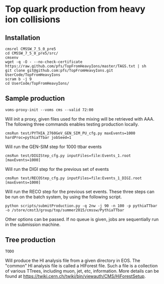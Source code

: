 # Top quark production from heavy ion collisions

## Installation

```
cmsrel CMSSW_7_5_0_pre5 
cd CMSSW_7_5_0_pre5/src/
cmsenv
wget -q -O - --no-check-certificate https://raw.github.com/pfs/TopFromHeavyIons/master/TAGS.txt | sh
git clone git@github.com:pfs/TopFromHeavyIons.git UserCode/TopFromHeavyIons
scram b -j 9
cd UserCode/TopFromHeavyIons/
```

## Sample production

```
voms-proxy-init --voms cms --valid 72:00
```
Will init a proxy, given files used for the mixing will be retrieved with AAA.
The following three commands enables testing production locally.
```
cmsRun test/PYTHIA_2760GeV_GEN_SIM_PU_cfg.py maxEvents=1000 hardProc=pythiaTTbar jobSeed=1
```
Will run the GEN-SIM step for 1000 ttbar events
```
cmsRun test/DIGIStep_cfg.py inputFiles=file:Events_1.root [maxEvents=1000]
```
Will run the DIGI step for the previous set of events
```
cmsRun test/RECOStep_cfg.py inputFiles=file:Events_1_DIGI.root [maxEvents=1000]
```
Will run the RECO step for the previous set events.
These three steps can be run on the batch system, by using the following script.
```
python scripts/submitProduction.py -q 2nw -j 90 -n 100 -p pythiaTTbar -o /store/cmst3/group/top/summer2015/cmssw/PythiaTTbar
```
Other options can be passed. If no queue is given, jobs are sequentially run in the submission machine.

## Tree production

```
TODO
```
Will produce the HI analysis file from a given directory in EOS.
The "common" HI analysis file is called a HIForest file. 
Such a file is a collection of various TTrees, including muon, jet, etc, information. 
More details can be found at https://twiki.cern.ch/twiki/bin/viewauth/CMS/HiForestSetup. 